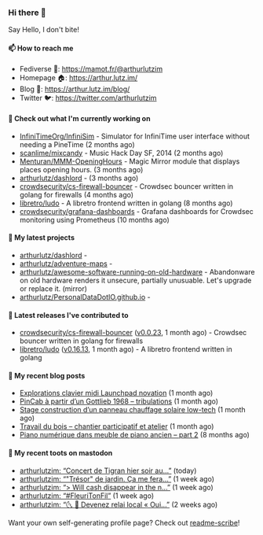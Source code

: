 ### Hi there 👋

Say Hello, I don't bite!

#### 📫 How to reach me

- Fediverse 🐘: https://mamot.fr/@arthurlutzim
- Homepage 🏠: https://arthur.lutz.im/
- Blog 📰: https://arthur.lutz.im/blog/
- Twitter 🐦: https://twitter.com/arthurlutzim

#### 👷 Check out what I'm currently working on

- [InfiniTimeOrg/InfiniSim](https://github.com/InfiniTimeOrg/InfiniSim) - Simulator for InfiniTime user interface without needing a PineTime (2 months ago)
- [scanlime/mixcandy](https://github.com/scanlime/mixcandy) - Music Hack Day SF, 2014 (2 months ago)
- [Menturan/MMM-OpeningHours](https://github.com/Menturan/MMM-OpeningHours) - Magic Mirror module that displays places opening hours. (3 months ago)
- [arthurlutz/dashlord](https://github.com/arthurlutz/dashlord) -  (3 months ago)
- [crowdsecurity/cs-firewall-bouncer](https://github.com/crowdsecurity/cs-firewall-bouncer) - Crowdsec bouncer written in golang for firewalls (4 months ago)
- [libretro/ludo](https://github.com/libretro/ludo) - A libretro frontend written in golang (8 months ago)
- [crowdsecurity/grafana-dashboards](https://github.com/crowdsecurity/grafana-dashboards) - Grafana dashboards for Crowdsec monitoring using Prometheus (10 months ago)

#### 🌱 My latest projects

- [arthurlutz/dashlord](https://github.com/arthurlutz/dashlord) - 
- [arthurlutz/adventure-maps](https://github.com/arthurlutz/adventure-maps) - 
- [arthurlutz/awesome-software-running-on-old-hardware](https://github.com/arthurlutz/awesome-software-running-on-old-hardware) - Abandonware on old hardware renders it unsecure, partially unusuable. Let&#39;s upgrade or replace it. (mirror)
- [arthurlutz/PersonalDataDotIO.github.io](https://github.com/arthurlutz/PersonalDataDotIO.github.io) - 

#### 🔭 Latest releases I've contributed to

- [crowdsecurity/cs-firewall-bouncer](https://github.com/crowdsecurity/cs-firewall-bouncer) ([v0.0.23](https://github.com/crowdsecurity/cs-firewall-bouncer/releases/tag/v0.0.23), 1 month ago) - Crowdsec bouncer written in golang for firewalls
- [libretro/ludo](https://github.com/libretro/ludo) ([v0.16.13](https://github.com/libretro/ludo/releases/tag/v0.16.13), 1 month ago) - A libretro frontend written in golang

#### 📜 My recent blog posts

- [Explorations clavier midi Launchpad novation](https://arthur.lutz.im/blog/2022/02/28/explorations-clavier-midi-launchpad-novation/) (1 month ago)
- [PinCab à partir d’un Gottlieb 1968 – tribulations](https://arthur.lutz.im/blog/2022/02/27/pincab-a-partir-dun-gottlieb-1968-tribulations/) (1 month ago)
- [Stage construction d’un panneau chauffage solaire low-tech](https://arthur.lutz.im/blog/2022/02/27/stage-construction-dun-panneau-chauffage-solaire-low-tech/) (1 month ago)
- [Travail du bois – chantier participatif et atelier](https://arthur.lutz.im/blog/2022/02/24/travail-du-bois-chantier-participatif-et-atelier/) (1 month ago)
- [Piano numérique dans meuble de piano ancien – part 2](https://arthur.lutz.im/blog/2021/08/16/piano-numerique-dans-meuble-de-piano-ancien-part-2/) (8 months ago)

#### 🐘 My recent toots on mastodon

- [arthurlutzim: “Concert de Tigran hier soir au…”](https://mamot.fr/@arthurlutzim/108186593769955483) (today)
- [arthurlutzim: “&#34;Trésor&#34; de jardin. Ça me fera…”](https://mamot.fr/@arthurlutzim/108148153594009669) (1 week ago)
- [arthurlutzim: “&gt; Will cash disappear in the n…”](https://mamot.fr/@arthurlutzim/108146488607613965) (1 week ago)
- [arthurlutzim: “#FleuriTonFil”](https://mamot.fr/@arthurlutzim/108115486466983959) (1 week ago)
- [arthurlutzim: “🌜 🚋 ⁨Devenez relai local « Oui…”](https://mamot.fr/@arthurlutzim/108091631689820577) (2 weeks ago)

Want your own self-generating profile page? Check out [readme-scribe](https://github.com/muesli/readme-scribe)!
